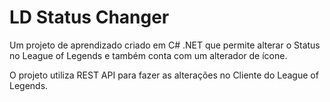 # LD Status Changer

Um projeto de aprendizado criado em C# .NET que permite alterar o Status no League of Legends e também conta com um alterador de ícone.

O projeto utiliza REST API para fazer as alterações no Cliente do League of Legends.
